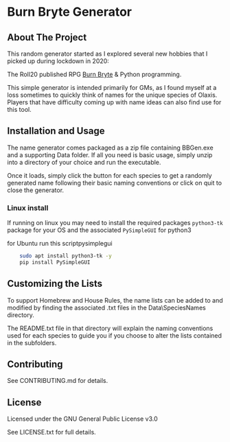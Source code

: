 # Burn Bryte Generator
## About The Project
This random generator started as I explored several new hobbies that I picked up during lockdown in 2020:

The Roll20 published RPG [Burn Bryte](https://marketplace.roll20.net/browse/bundle/5987/burn-bryte-starter-bundle) & Python programming.

This simple generator is intended primarily for GMs, as I found myself at a loss sometimes to quickly think of names for the unique species of Olaxis. Players that have difficulty coming up with name ideas can also find use for this tool.

## Installation and Usage
The name generator comes packaged as a zip file containing BBGen.exe and a supporting Data folder. If all you need is basic usage, simply unzip into a directory of your choice and run the executable.

Once it loads, simply click the button for each species to get a randomly generated name following their basic naming conventions or click on quit to close the generator.

### Linux install
If running on linux you may need to install the required packages `python3-tk` package for your OS and the associated `PySimpleGUI` for python3

for Ubuntu run this scriptpysimplegui
```bash
    sudo apt install python3-tk -y
    pip install PySimpleGUI
```

## Customizing the Lists
To support Homebrew and House Rules, the name lists can be added to and modified by finding the associated .txt files in the Data\SpeciesNames directory.

The README.txt file in that directory will explain the naming conventions used for each species to guide you if you choose to alter the lists contained in the subfolders.

## Contributing

See CONTRIBUTING.md for details.

## License
Licensed under the GNU General Public License v3.0

See LICENSE.txt for full details.

